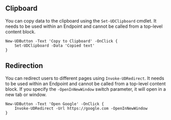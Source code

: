 ## Clipboard 

You can copy data to the clipboard using the `Set-UDClipboard` cmdlet. It needs to be used within an Endpoint and cannot be called from a top-level content block. 

```
New-UDButton -Text 'Copy to Clipboard' -OnClick {
    Set-UDClipboard -Data 'Copied text'
}
```

## Redirection 

You can redirect users to different pages using `Invoke-UDRedirect`. It needs to be used within an Endpoint and cannot be called from a top-level content block. If you specify the `-OpenInNewWindow` switch parameter, it will open in a new tab or window. 

```
New-UDButton -Text 'Open Google' -OnClick {
    Invoke-UDRedirect -Url https://google.com -OpenInNewWindow
}
```